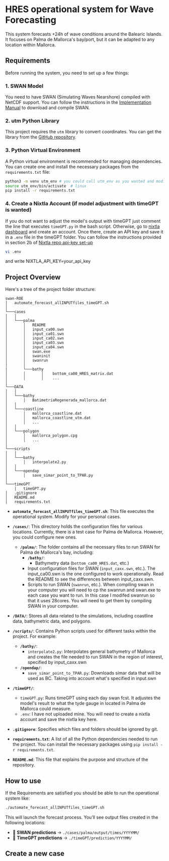 # HRES operational system for Wave Forecasting
This system forecasts +24h of wave conditions around the Balearic Islands. It focuses on Palma de Mallorca's bay/port, but it can be adapted to any location within Mallorca.
## Requirements
Before running the system, you need to set up a few things:

### 1. SWAN Model
You need to have SWAN (Simulating Waves Nearshore) compiled with NetCDF support. You can follow the instructions in the [Implementation Manual](https://swanmodel.sourceforge.io/download/zip/swanimp.pdf) to download and compile SWAN.

### 2. utm Python Library
This project requires the `utm` library to convert coordinates. You can get the library from the [GitHub repository](https://github.com/Turbo87/utm).

### 3. Python Virtual Environment
A Python virtual environment is recommended for managing dependencies. You can create one and install the necessary packages from the `requirements.txt` file:

```bash
python3 -m venv utm_env # you could call utm_env as you wanted and modify its source in the bash script
source utm_env/bin/activate  # linux
pip install -r requirements.txt
```
### 4. Create a Nixtla Account (if model adjustment with timeGPT is wanted)
If you do not want to adjust the model's output with timeGPT just comment the line that executes `timeGPT.py` in the bash script.
Otherwise, go to [nixtla dashboard](dashboard.nixtla.io) and create an account. Once there, create an API key and save it in a `.env` file in the timeGPT folder. You can follow the instructions provided in section 2b of [Nixtla repo api-key set-up](https://nixtlaverse.nixtla.io/nixtla/docs/getting-started/setting_up_your_api_key.html)
```bash
vi .env
```
and write NIXTLA_API_KEY=your_api_key
## Project Overview
Here's a tree of the project folder structure:
```
swan-ROE
│   automate_forecast_allINPUTfiles_timeGPT.sh
│
└───cases
│   │
│   └───palma
│       │   README
│       │   input_ca00.swn
│       │   input_ca01.swn
│       │   input_ca02.swn
│       │   input_ca03.swn
│       │   input_ca04.swn
│       │   swan.exe
│       │   swaninit
│       │   swanrun
│       │
|       └───bathy
│       │       │    bottom_ca00_HRES_matrix.dat 
│       │       │    ...
│
└───DATA
│   │
│   └───bathy
│       │   BatimetriaRegenerada_mallorca.dat
│   │
│   └───coastline
│       │   mallorca_coastline.dat
│       │   mallorca_coastline_utm.dat
│       │   ...
│   │
│   └───polygon
│       │   mallorca_polygon.cpg
│       │   ...
│ 
└───scripts
│   │
│   └───bathy
│       │   interpolate2.py
│   │
│   └───opendap
│       │   save_simar_point_to_TPAR.py
│  
└───timeGPT
    │   timeGPT.py
│   .gitignore
│   README.md
│   requirements.txt  

```
- **`automate_forecast_allINPUTfiles_timeGPT.sh`**: This file executes the operational system. Modify for your personal cases.
- **`/cases/`**: This directory holds the configuration files for various locations. Currently, there is a test case for Palma de Mallorca. However, you could configure new ones.
    - **`/palma/`**: The folder contains all the necessary files to run SWAN for Palma de Mallorca's bay, including:
        - **`/bathy/`**:
            - Bathymetry data (`bottom_ca00_HRES.dat`, etc.)
        - Input configuration files for SWAN (`input_caxx.swn`, etc.). The input_ca00.swn is the one configured to work operationally. Read the README to see the differences between input_caxx.swn.
        - Scripts to run SWAN (`swanrun`, etc.). When compiling swan in your computer you will need to cp the swanrun and swan.exe to each case you want to run. In this case I modifed swanrun so that it uses 28cores. You will need to get them by compiling SWAN in your computer.

- **`/DATA/`**: Stores all data related to the simulations, including coastline data, bathymetric data, and polygons.

- **`/scripts/`**: Contains Python scripts used for different tasks within the project. For example:
    - **`/bathy/`**:
        -  `interpolate2.py`:  Interpolates general bathymetry of Mallorca and creates the file needed to run SWAN in the region of interest, specified by input_caxx.swn
    - **`/opendap/`**:
        - `save_simar_point_to_TPAR.py`: Downloads simar data that will be used as BC. Taking into account what's specified in input.swn

- **`/timeGPT/`**: 
  - `timeGPT.py`: Runs timeGPT using each day swan fcst. It adjustes the model's result to what the tyde gauge in located in Palma de Mallorca could measure.
  - `.env`: I have not uploaded mine. You will need to create a nixtla account and save the nixtla key here.

- **`.gitignore`**: Specifies which files and folders should be ignored by git.

- **`requirements.txt`**: A list of all the Python dependencies needed to run the project. You can install the necessary packages using `pip install -r requirements.txt`.

- **`README.md`**: This file that explains the purpose and structure of the repository.
## How to use
If the Requirements are satisfied you should be able to run the operational system like:
```bash
./automate_forecast_allINPUTfiles_timeGPT.sh
```
This will launch the forecast process. You’ll see output files created in the following locations:
- 🌊 **SWAN predictions** → `./cases/palma/output/times/YYYYMM/`
- 🤖 **TimeGPT predictions** → `./timeGPT/prediction/YYYYMM/`

## Create a new case



